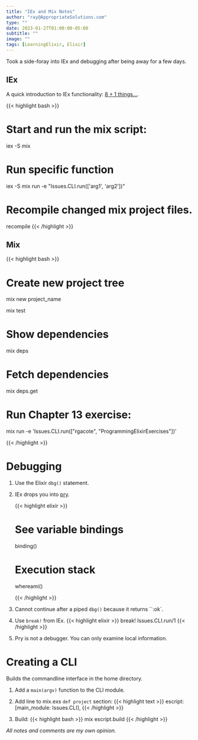 ```yaml
---
title: "IEx and Mix Notes"
author: "ray@AppropriateSolutions.com"
type: ""
date: 2023-01-27T01:00:00-05:00
subtitle: ""
image: ""
tags: [LearningElixir, Elixir]
---
```


Took a side-foray into IEx and debugging after being away for a few days.

## IEx

A quick introduction to IEx functionality: [8 + 1 things...](https://nts.strzibny.name/elixir-interactive-shell-iex/).

{{< highlight bash >}}
# Start and run the mix script:
iex -S mix

# Run specific function
iex -S mix run -e "Issues.CLI.run(['arg1', 'arg2'])"

# Recompile changed mix project files.
recompile
{{< /highlight >}}

## Mix
{{< highlight bash >}}
# Create new project tree
mix new project_name

mix test

# Show dependencies
mix deps

# Fetch dependencies
mix deps.get

# Run Chapter 13 exercise:
mix run -e 'Issues.CLI.run(["rgacote", "ProgrammingElixirExercises"])'

{{< /highlight >}}

# Debugging
1. Use the Elixir `dbg()` statement.
1. IEx drops you into [pry](https://hexdocs.pm/iex/1.13/IEx.Pry.html).

    {{< highlight elixir >}}
    # See variable bindings
    binding()

    # Execution stack
    whereami()

    {{< /highlight >}}

1. Cannot continue after a piped `dbg()` because it returns ``:ok`.

1. Use `break!` from IEx.
    {{< highlight elixir >}}
    break! Issues.CLI.run/1
    {{< /highlight >}}

1. Pry is not a debugger. You can only examine local information.

# Creating a CLI
Builds the commandline interface in the home directory.

1. Add a `main(argv)` function to the CLI module.
1. Add line to mix.exs `def project` section:
    {{< highlight text >}}
    escript: [main_module: Issues.CLI],
    {{< /highlight >}}

1. Build:
    {{< highlight bash >}}
    mix escript.build
    {{< /highlight >}}


_All notes and comments are my own opinion._
